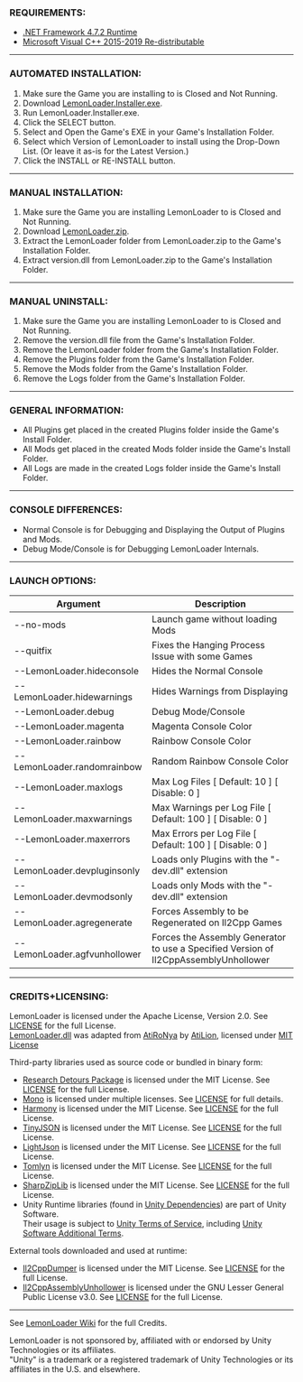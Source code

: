 ### REQUIREMENTS:

- [.NET Framework 4.7.2 Runtime](https://dotnet.microsoft.com/download/dotnet-framework/net472)
- [Microsoft Visual C++ 2015-2019 Re-distributable](https://aka.ms/vs/16/release/vc_redist.x64.exe)

---

### AUTOMATED INSTALLATION:

1. Make sure the Game you are installing to is Closed and Not Running.
2. Download [LemonLoader.Installer.exe](https://github.com/HerpDerpinstine/LemonLoader/releases/latest/download/LemonLoader.Installer.exe).
3. Run LemonLoader.Installer.exe.
4. Click the SELECT button.
5. Select and Open the Game's EXE in your Game's Installation Folder.
6. Select which Version of LemonLoader to install using the Drop-Down List.  (Or leave it as-is for the Latest Version.)
7. Click the INSTALL or RE-INSTALL button.

---
	
### MANUAL INSTALLATION:

1. Make sure the Game you are installing LemonLoader to is Closed and Not Running.
2. Download [LemonLoader.zip](https://github.com/HerpDerpinstine/LemonLoader/releases/latest/download/LemonLoader.zip).
3. Extract the LemonLoader folder from LemonLoader.zip to the Game's Installation Folder.
4. Extract version.dll from LemonLoader.zip to the Game's Installation Folder.

---

### MANUAL UNINSTALL:

1. Make sure the Game you are installing LemonLoader to is Closed and Not Running.
2. Remove the version.dll file from the Game's Installation Folder.
3. Remove the LemonLoader folder from the Game's Installation Folder.
4. Remove the Plugins folder from the Game's Installation Folder.
5. Remove the Mods folder from the Game's Installation Folder.
6. Remove the Logs folder from the Game's Installation Folder.

---

### GENERAL INFORMATION:

- All Plugins get placed in the created Plugins folder inside the Game's Install Folder.
- All Mods get placed in the created Mods folder inside the Game's Install Folder.
- All Logs are made in the created Logs folder inside the Game's Install Folder.

---

### CONSOLE DIFFERENCES:

- Normal Console is for Debugging and Displaying the Output of Plugins and Mods.
- Debug Mode/Console is for Debugging LemonLoader Internals.

---

### LAUNCH OPTIONS:

| Argument              | Description                              |
| --------------------- | ---------------------------------------- |
| --no-mods | Launch game without loading Mods |
| --quitfix | Fixes the Hanging Process Issue with some Games |
| --LemonLoader.hideconsole | Hides the Normal Console |
| --LemonLoader.hidewarnings | Hides Warnings from Displaying |
| --LemonLoader.debug | Debug Mode/Console |
| --LemonLoader.magenta | Magenta Console Color |
| --LemonLoader.rainbow | Rainbow Console Color |
| --LemonLoader.randomrainbow | Random Rainbow Console Color |
| --LemonLoader.maxlogs | Max Log Files  [ Default: 10 ] [ Disable: 0 ] |
| --LemonLoader.maxwarnings | Max Warnings per Log File  [ Default: 100 ] [ Disable: 0 ] |
| --LemonLoader.maxerrors | Max Errors per Log File  [ Default: 100 ] [ Disable: 0 ] |
| --LemonLoader.devpluginsonly | Loads only Plugins with the "-dev.dll" extension |
| --LemonLoader.devmodsonly | Loads only Mods with the "-dev.dll" extension |
| --LemonLoader.agregenerate | Forces Assembly to be Regenerated on Il2Cpp Games |
| --LemonLoader.agfvunhollower | Forces the Assembly Generator to use a Specified Version of Il2CppAssemblyUnhollower |

---

### CREDITS+LICENSING:

LemonLoader is licensed under the Apache License, Version 2.0. See [LICENSE](https://github.com/HerpDerpinstine/LemonLoader/blob/master/LICENSE.md) for the full License.  
[LemonLoader.dll](LemonLoader) was adapted from [AtiRoNya](https://github.com/AtiLion/AtiRoNya) by [AtiLion](https://github.com/AtiLion), licensed under [MIT License](https://github.com/AtiLion/AtiRoNya/blob/e20e4a8fc47b37834c8284f9e6e937f04a84c510/LICENSE)

Third-party libraries used as source code or bundled in binary form:
- [Research Detours Package](https://github.com/microsoft/Detours) is licensed under the MIT License. See [LICENSE](https://github.com/HerpDerpinstine/LemonLoader/blob/master/Detours/LICENSE.md) for the full License.
- [Mono](https://github.com/Unity-Technologies/mono) is licensed under multiple licenses. See [LICENSE](https://github.com/Unity-Technologies/mono/blob/unity-master/LICENSE) for full details.
- [Harmony](https://github.com/pardeike/Harmony) is licensed under the MIT License. See [LICENSE](https://github.com/HerpDerpinstine/LemonLoader/blob/master/LemonLoader.ModHandler/Harmony/LICENSE) for the full License.
- [TinyJSON](https://github.com/pbhogan/TinyJSON) is licensed under the MIT License. See [LICENSE](https://github.com/HerpDerpinstine/LemonLoader/blob/master/LemonLoader.AssemblyGenerator/TinyJSON/LICENSE.md) for the full License.
- [LightJson](https://github.com/MarcosLopezC/LightJson) is licensed under the MIT License. See [LICENSE](https://github.com/HerpDerpinstine/LemonLoader/blob/master/LemonLoader.Installer/LightJson/LICENSE.txt) for the full License.
- [Tomlyn](https://github.com/xoofx/Tomlyn) is licensed under the MIT License. See [LICENSE](https://github.com/HerpDerpinstine/LemonLoader/blob/master/LemonLoader.ModHandler/Tomlyn/license.txt) for the full License.
- [SharpZipLib](https://github.com/icsharpcode/SharpZipLib) is licensed under the MIT License. See [LICENSE](https://github.com/HerpDerpinstine/LemonLoader/blob/master/LemonLoader.ModHandler/SharpZipLib/LICENSE.txt) for the full License.
- Unity Runtime libraries (found in [Unity Dependencies](BaseLibs/Unity%20Dependencies)) are part of Unity Software.  
Their usage is subject to [Unity Terms of Service](https://unity3d.com/legal/terms-of-service), including [Unity Software Additional Terms](https://unity3d.com/legal/terms-of-service/software).

External tools downloaded and used at runtime:
- [Il2CppDumper](https://github.com/Perfare/Il2CppDumper) is licensed under the MIT License. See [LICENSE](https://github.com/Perfare/Il2CppDumper/blob/master/LICENSE) for the full License.
- [Il2CppAssemblyUnhollower](https://github.com/knah/Il2CppAssemblyUnhollower) is licensed under the GNU Lesser General Public License v3.0. See [LICENSE](https://github.com/knah/Il2CppAssemblyUnhollower/blob/master/LICENSE) for the full License.

---

See [LemonLoader Wiki](https://melonwiki.xyz/#/credits) for the full Credits.

LemonLoader is not sponsored by, affiliated with or endorsed by Unity Technologies or its affiliates.  
"Unity" is a trademark or a registered trademark of Unity Technologies or its affiliates in the U.S. and elsewhere.